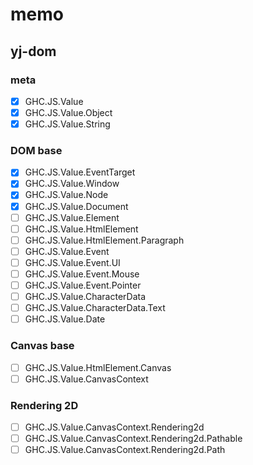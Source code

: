 memo
====

yj-dom
------

### meta

* [x] GHC.JS.Value
* [x] GHC.JS.Value.Object
* [x] GHC.JS.Value.String

### DOM base

* [x] GHC.JS.Value.EventTarget
* [x] GHC.JS.Value.Window
* [x] GHC.JS.Value.Node
* [x] GHC.JS.Value.Document
* [ ] GHC.JS.Value.Element
* [ ] GHC.JS.Value.HtmlElement
* [ ] GHC.JS.Value.HtmlElement.Paragraph
* [ ] GHC.JS.Value.Event
* [ ] GHC.JS.Value.Event.UI
* [ ] GHC.JS.Value.Event.Mouse
* [ ] GHC.JS.Value.Event.Pointer
* [ ] GHC.JS.Value.CharacterData
* [ ] GHC.JS.Value.CharacterData.Text
* [ ] GHC.JS.Value.Date

### Canvas base

* [ ] GHC.JS.Value.HtmlElement.Canvas
* [ ] GHC.JS.Value.CanvasContext

### Rendering 2D

* [ ] GHC.JS.Value.CanvasContext.Rendering2d
* [ ] GHC.JS.Value.CanvasContext.Rendering2d.Pathable
* [ ] GHC.JS.Value.CanvasContext.Rendering2d.Path
